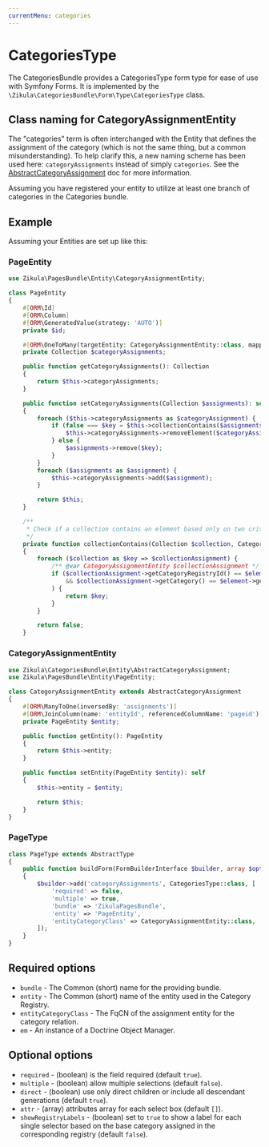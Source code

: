 ```yaml
---
currentMenu: categories
---
```

# CategoriesType

The CategoriesBundle provides a CategoriesType form type for ease of use with Symfony Forms.
It is implemented by the `\Zikula\CategoriesBundle\Form\Type\CategoriesType` class.

## Class naming for CategoryAssignmentEntity

The "categories" term is often interchanged with the Entity that defines the assignment of the category (which is not 
the same thing, but a common misunderstanding). To help clarify this, a new naming scheme has been used here:
`categoryAssignments` instead of simply `categories`. See the [AbstractCategoryAssignment](AbstractCategoryAssignment.md) doc for more information.

Assuming you have registered your entity to utilize at least one branch of categories in the Categories bundle.

## Example

Assuming your Entities are set up like this:

### PageEntity

```php
use Zikula\PagesBundle\Entity\CategoryAssignmentEntity;

class PageEntity
{
    #[ORM\Id]
    #[ORM\Column]
    #[ORM\GeneratedValue(strategy: 'AUTO')]
    private $id;

    #[ORM\OneToMany(targetEntity: CategoryAssignmentEntity::class, mappedBy: 'entity', cascade: ['persist', 'remove'], orphanRemoval: true, fetch: 'EAGER')]
    private Collection $categoryAssignments;

    public function getCategoryAssignments(): Collection
    {
        return $this->categoryAssignments;
    }

    public function setCategoryAssignments(Collection $assignments): self
    {
        foreach ($this->categoryAssignments as $categoryAssignment) {
            if (false === $key = $this->collectionContains($assignments, $categoryAssignment)) {
                $this->categoryAssignments->removeElement($categoryAssignment);
            } else {
                $assignments->remove($key);
            }
        }
        foreach ($assignments as $assignment) {
            $this->categoryAssignments->add($assignment);
        }

        return $this;
    }

    /**
     * Check if a collection contains an element based only on two criteria (categoryRegistryId, category).
     */
    private function collectionContains(Collection $collection, CategoryAssignmentEntity $element): bool|int
    {
        foreach ($collection as $key => $collectionAssignment) {
            /** @var CategoryAssignmentEntity $collectionAssignment */
            if ($collectionAssignment->getCategoryRegistryId() == $element->getCategoryRegistryId()
                && $collectionAssignment->getCategory() == $element->getCategory()
            ) {
                return $key;
            }
        }

        return false;
    }
```

### CategoryAssignmentEntity

```php
use Zikula\CategoriesBundle\Entity\AbstractCategoryAssignment;
use Zikula\PagesBundle\Entity\PageEntity;

class CategoryAssignmentEntity extends AbstractCategoryAssignment
{
    #[ORM\ManyToOne(inversedBy: 'assignments')]
    #[ORM\JoinColumn(name: 'entityId', referencedColumnName: 'pageid')]
    private PageEntity $entity;

    public function getEntity(): PageEntity
    {
        return $this->entity;
    }

    public function setEntity(PageEntity $entity): self
    {
        $this->entity = $entity;

        return $this;
    }
}
```

### PageType

```php
class PageType extends AbstractType
{
    public function buildForm(FormBuilderInterface $builder, array $options)
    {
        $builder->add('categoryAssignments', CategoriesType::class, [
            'required' => false,
            'multiple' => true,
            'bundle' => 'ZikulaPagesBundle',
            'entity' => 'PageEntity',
            'entityCategoryClass' => CategoryAssignmentEntity::class,
        ]);
    }
}
```

## Required options

- `bundle` - The Common (short) name for the providing bundle.
- `entity` - The Common (short) name of the entity used in the Category Registry.
- `entityCategoryClass` - The FqCN of the assignment entity for the category relation.
- `em` - An instance of a Doctrine Object Manager.

## Optional options

- `required` - (boolean) is the field required (default `true`).
- `multiple` - (boolean) allow multiple selections (default `false`).
- `direct` - (boolean) use only direct children or include all descendant generations (default `true`).
- `attr` - (array) attributes array for each select box (default `[]`).
- `showRegistryLabels` - (boolean) set to `true` to show a label for each single selector based on the base category assigned in the corresponding registry (default `false`).
